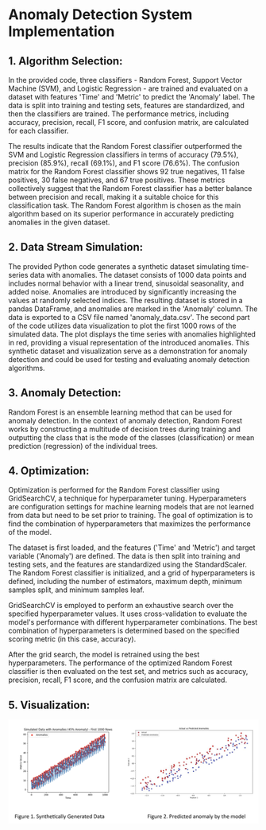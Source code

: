 # Anomaly Detection System Implementation

## 1. Algorithm Selection:

In the provided code, three classifiers - Random Forest, Support Vector Machine (SVM), and Logistic Regression - are trained and evaluated on a dataset with features 'Time' and 'Metric' to predict the 'Anomaly' label. The data is split into training and testing sets, features are standardized, and then the classifiers are trained. The performance metrics, including accuracy, precision, recall, F1 score, and confusion matrix, are calculated for each classifier.

The results indicate that the Random Forest classifier outperformed the SVM and Logistic Regression classifiers in terms of accuracy (79.5%), precision (85.9%), recall (69.1%), and F1 score (76.6%). The confusion matrix for the Random Forest classifier shows 92 true negatives, 11 false positives, 30 false negatives, and 67 true positives. These metrics collectively suggest that the Random Forest classifier has a better balance between precision and recall, making it a suitable choice for this classification task. The Random Forest algorithm is chosen as the main algorithm based on its superior performance in accurately predicting anomalies in the given dataset.

## 2. Data Stream Simulation:

The provided Python code generates a synthetic dataset simulating time-series data with anomalies. The dataset consists of 1000 data points and includes normal behavior with a linear trend, sinusoidal seasonality, and added noise. Anomalies are introduced by significantly increasing the values at randomly selected indices. The resulting dataset is stored in a pandas DataFrame, and anomalies are marked in the 'Anomaly' column. The data is exported to a CSV file named 'anomaly_data.csv'. The second part of the code utilizes data visualization to plot the first 1000 rows of the simulated data. The plot displays the time series with anomalies highlighted in red, providing a visual representation of the introduced anomalies. This synthetic dataset and visualization serve as a demonstration for anomaly detection and could be used for testing and evaluating anomaly detection algorithms.

## 3. Anomaly Detection:

Random Forest is an ensemble learning method that can be used for anomaly detection. In the context of anomaly detection, Random Forest works by constructing a multitude of decision trees during training and outputting the class that is the mode of the classes (classification) or mean prediction (regression) of the individual trees.

## 4. Optimization:

Optimization is performed for the Random Forest classifier using GridSearchCV, a technique for hyperparameter tuning. Hyperparameters are configuration settings for machine learning models that are not learned from data but need to be set prior to training. The goal of optimization is to find the combination of hyperparameters that maximizes the performance of the model.

The dataset is first loaded, and the features ('Time' and 'Metric') and target variable ('Anomaly') are defined. The data is then split into training and testing sets, and the features are standardized using the StandardScaler. The Random Forest classifier is initialized, and a grid of hyperparameters is defined, including the number of estimators, maximum depth, minimum samples split, and minimum samples leaf.

GridSearchCV is employed to perform an exhaustive search over the specified hyperparameter values. It uses cross-validation to evaluate the model's performance with different hyperparameter combinations. The best combination of hyperparameters is determined based on the specified scoring metric (in this case, accuracy).

After the grid search, the model is retrained using the best hyperparameters. The performance of the optimized Random Forest classifier is then evaluated on the test set, and metrics such as accuracy, precision, recall, F1 score, and the confusion matrix are calculated.

## 5. Visualization:

![Anomaly Prediction](visualization.png)

